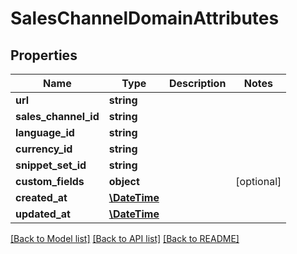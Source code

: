 # SalesChannelDomainAttributes

## Properties
Name | Type | Description | Notes
------------ | ------------- | ------------- | -------------
**url** | **string** |  | 
**sales_channel_id** | **string** |  | 
**language_id** | **string** |  | 
**currency_id** | **string** |  | 
**snippet_set_id** | **string** |  | 
**custom_fields** | **object** |  | [optional] 
**created_at** | [**\DateTime**](\DateTime.md) |  | 
**updated_at** | [**\DateTime**](\DateTime.md) |  | 

[[Back to Model list]](../../README.md#documentation-for-models) [[Back to API list]](../../README.md#documentation-for-api-endpoints) [[Back to README]](../../README.md)

